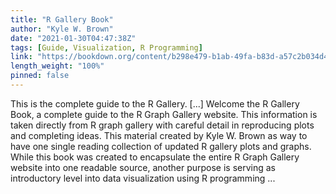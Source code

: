 ```yaml
---
title: "R Gallery Book"
author: "Kyle W. Brown"
date: "2021-01-30T04:47:38Z"
tags: [Guide, Visualization, R Programming]
link: "https://bookdown.org/content/b298e479-b1ab-49fa-b83d-a57c2b034d49/"
length_weight: "100%"
pinned: false
---
```


This is the complete guide to the R Gallery. [...] Welcome the R Gallery Book, a complete guide to the R Graph Gallery website. This information is taken directly from R graph gallery with careful detail in reproducing plots and completing ideas. This material created by Kyle W. Brown as way to have one single reading collection of updated R gallery plots and graphs. While this book was created to encapsulate the entire R Graph Gallery website into one readable source, another purpose is serving as introductory level into data visualization using R programming ...
